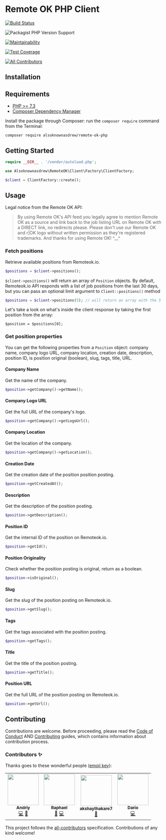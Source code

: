 # Remote OK PHP Client

[![Build Status](https://travis-ci.org/alsoknownasdrew/remote-ok-php.svg?branch=main)](https://travis-ci.org/alsoknownasdrew/remote-ok-php)

![Packagist PHP Version Support](https://img.shields.io/packagist/php-v/alsoknownasdrew/remote-ok-php)

[![Maintainability](https://api.codeclimate.com/v1/badges/cfa5360b2aefb9a0c4b8/maintainability)](https://codeclimate.com/github/alsoknownasdrew/remote-ok-php/maintainability)

[![Test Coverage](https://api.codeclimate.com/v1/badges/cfa5360b2aefb9a0c4b8/test_coverage)](https://codeclimate.com/github/alsoknownasdrew/remote-ok-php/test_coverage)

<!-- ALL-CONTRIBUTORS-BADGE:START - Do not remove or modify this section -->
[![All Contributors](https://img.shields.io/badge/all_contributors-4-orange.svg?style=flat)](#contributors-)
<!-- ALL-CONTRIBUTORS-BADGE:END -->

## Installation

## Requirements

- [PHP >= 7.3](https://getcomposer.org/)
- [Composer Dependency Manager](https://getcomposer.org/)

Install the package through Composer: run the `composer require` command from the Terminal:

```shell script
composer require alsoknownasdrew/remote-ok-php
```

## Getting Started

```php
require __DIR__ . '/vendor/autoload.php';

use Alsoknownasdrew\RemoteOK\Client\Factory\ClientFactory;

$client = ClientFactory::create();
```

## Usage

Legal notice from the Remote OK API:

> By using Remote OK's API feed you legally agree to mention Remote OK as a source and link back to the job listing URL on Remote OK with a DIRECT link, no redirects please. Please don't use our Remote OK and r|OK logo without written permission as they're registered trademarks. And thanks for using Remote OK! ^__^

### Fetch positions

Retrieve available positions from Remoteok.io.

```php
$positions = $client->positions();
```

`$client->positions()` will return an array of `Position` objects.
By default, Remoteok.io API responds with a list of job positions from the last 30 days, but you can pass an optional limit argument to `Client::positions()` method

```php
$positions = $client->positions(5); // will return an array with the 5 most recent positions
```

Let's take a look on what's inside the client response by taking the first position from the array:

```phph
$position = $positions[0];
```

### Get position properties

You can get the following properties from a `Position` object: company name, company logo URL, company location, creation date, description, position ID, is position original (boolean), slug, tags, title, URL.

#### Company Name

Get the name of the company.

```php
$position->getCompany()->getName();
```

#### Company Logo URL

Get the full URL of the company's logo.

```php
$position->getCompany()->getLogoUrl();
```

#### Company Location

Get the location of the company.

```php
$position->getCompany()->getLocation();
```

#### Creation Date

Get the creation date of the position position posting.

```php
$position->getCreatedAt();
```

#### Description

Get the description of the position posting.

```php
$position->getDescription();
```

#### Position ID

Get the internal ID of the position on Remoteok.io.

```php
$position->getId();
```

#### Position Originality

Check whether the position posting is original, return as a boolean.

```php
$position->isOriginal();
```

#### Slug

Get the slug of the position posting on Remoteok.io.

```php
$position->getSlug();
```

#### Tags

Get the tags associated with the position posting.

```php
$position->getTags();
```

#### Title

Get the title of the position posting.

```php
$position->getTitle();
```

#### Position URL

Get the full URL of the position posting on Remoteok.io.

```php
$position->getUrl();
```

## Contributing

Contributions are welcome. Before proceeding, please read the [Code of Conduct](CODE_OF_CONDUCT.md) AND [Contributing](CONTRIBUTING.md) guides, which contains information about contribution process.

### Contributors ✨

Thanks goes to these wonderful people ([emoji key](https://allcontributors.org/docs/en/emoji-key)):

<!-- ALL-CONTRIBUTORS-LIST:START - Do not remove or modify this section -->
<!-- prettier-ignore-start -->
<!-- markdownlint-disable -->
<table>
  <tr>
    <td align="center"><a href="https://github.com/alsoknownasdrew"><img src="https://avatars0.githubusercontent.com/u/19336615?v=4" width="100px;" alt=""/><br /><sub><b>Andriy</b></sub></a><br /><a href="https://github.com/alsoknownasdrew/remote-ok-php/commits?author=alsoknownasdrew" title="Code">💻</a> <a href="#maintenance-alsoknownasdrew" title="Maintenance">🚧</a></td>
    <td align="center"><a href="https://github.com/raphaelz"><img src="https://avatars0.githubusercontent.com/u/330184?v=4" width="100px;" alt=""/><br /><sub><b>Raphael</b></sub></a><br /><a href="https://github.com/alsoknownasdrew/remote-ok-php/commits?author=raphaelz" title="Documentation">📖</a> <a href="https://github.com/alsoknownasdrew/remote-ok-php/commits?author=raphaelz" title="Code">💻</a></td>
    <td align="center"><a href="https://github.com/akshaythakare7"><img src="https://avatars3.githubusercontent.com/u/32819562?v=4" width="100px;" alt=""/><br /><sub><b>akshaythakare7</b></sub></a><br /><a href="https://github.com/alsoknownasdrew/remote-ok-php/commits?author=akshaythakare7" title="Documentation">📖</a></td>
    <td align="center"><a href="https://emulator000.github.io/"><img src="https://avatars1.githubusercontent.com/u/15048541?v=4" width="100px;" alt=""/><br /><sub><b>Dario</b></sub></a><br /><a href="https://github.com/alsoknownasdrew/remote-ok-php/commits?author=Emulator000" title="Code">💻</a></td>
  </tr>
</table>

<!-- markdownlint-enable -->
<!-- prettier-ignore-end -->
<!-- ALL-CONTRIBUTORS-LIST:END -->

This project follows the [all-contributors](https://github.com/all-contributors/all-contributors) specification. Contributions of any kind welcome!
